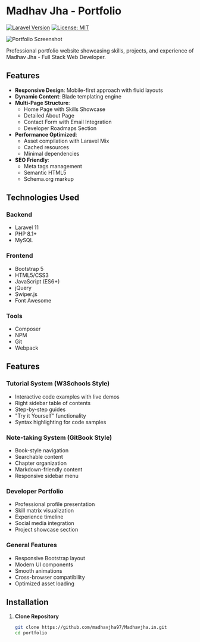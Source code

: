 # Madhav Jha - Portfolio

[![Laravel Version](https://img.shields.io/badge/Laravel-11-%23FF2D20?logo=laravel)](https://laravel.com)
[![License: MIT](https://img.shields.io/badge/License-MIT-blue.svg)](https://opensource.org/licenses/MIT)

![Portfolio Screenshot](assets/images/screenshot.png) <!-- Add your screenshot -->

Professional portfolio website showcasing skills, projects, and experience of Madhav Jha - Full Stack Web Developer.

## Features

- **Responsive Design**: Mobile-first approach with fluid layouts
- **Dynamic Content**: Blade templating engine
- **Multi-Page Structure**:
    - Home Page with Skills Showcase
    - Detailed About Page
    - Contact Form with Email Integration
    - Developer Roadmaps Section
- **Performance Optimized**:
    - Asset compilation with Laravel Mix
    - Cached resources
    - Minimal dependencies
- **SEO Friendly**:
    - Meta tags management
    - Semantic HTML5
    - Schema.org markup

## Technologies Used

### Backend
- Laravel 11
- PHP 8.1+
- MySQL

### Frontend
- Bootstrap 5
- HTML5/CSS3
- JavaScript (ES6+)
- jQuery
- Swiper.js
- Font Awesome

### Tools
- Composer
- NPM
- Git
- Webpack

## Features

### Tutorial System (W3Schools Style)
- Interactive code examples with live demos
- Right sidebar table of contents
- Step-by-step guides
- "Try it Yourself" functionality
- Syntax highlighting for code samples

### Note-taking System (GitBook Style)
- Book-style navigation
- Searchable content
- Chapter organization
- Markdown-friendly content
- Responsive sidebar menu

### Developer Portfolio
- Professional profile presentation
- Skill matrix visualization
- Experience timeline
- Social media integration
- Project showcase section

### General Features
- Responsive Bootstrap layout
- Modern UI components
- Smooth animations
- Cross-browser compatibility
- Optimized asset loading





## Installation

1. **Clone Repository**
   ```bash
   git clone https://github.com/madhavjha97/Madhavjha.in.git
   cd portfolio
